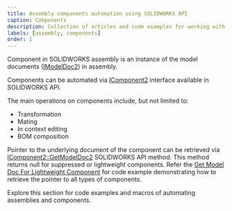 ```yaml
---
title: Assembly components automation using SOLIDWORKS API
caption: Components
description: Collection of articles and code examples for working with components in SOLIDWORKS assembly
labels: [assembly, components]
order: 1
---
```

Component in SOLIDWORKS assembly is an instance of the model documents ([IModelDoc2](https://help.solidworks.com/2018/english/api/sldworksapi/SolidWorks.Interop.sldworks~SolidWorks.Interop.sldworks.IModelDoc2.html)) in assembly.

Components can be automated via [IComponent2](https://help.solidworks.com/2018/english/api/sldworksapi/SolidWorks.Interop.sldworks~SolidWorks.Interop.sldworks.IComponent2.html) interface available in SOLIDWORKS API.

The main operations on components include, but not limited to:

* Transformation
* Mating
* In context editing
* BOM composition

Pointer to the underlying document of the component can be retrieved via [IComponent2::GetModelDoc2](https://help.solidworks.com/2012/english/api/sldworksapi/solidworks.interop.sldworks~solidworks.interop.sldworks.icomponent2~getmodeldoc2.html) SOLIDWORKS API method. This method returns null for suppressed or lightweight components. Refer the [Get Model Doc For Lightweight Component](/docs/codestack/solidworks-api/document/assembly/components/lightweight-get-model-doc/) for code example demonstrating how to retrieve the pointer to all types of components.

Explore this section for code examples and macros of automating assemblies and components.